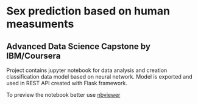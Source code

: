 # Sex prediction based on human measuments

## Advanced Data Science Capstone by IBM/Coursera

Project contains jupyter notebook for data analysis and creation classification data model based on neural network. Model is exported and used in REST API created with Flask framework.

To preview the notebook better use
[nbviewer](https://nbviewer.jupyter.org/github/Weerel/AdvancedDataScienceCapstone/blob/master/Advanced%20Data%20Science%20Capstone.ipynb)
